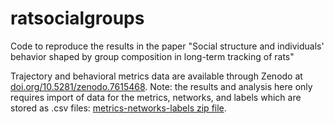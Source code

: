 # ratsocialgroups
Code to reproduce the results in the paper "Social structure and individuals' behavior shaped by group composition in long-term tracking of rats"

Trajectory and behavioral metrics data are available through Zenodo at [doi.org/10.5281/zenodo.7615468](https://doi.org/10.5281/zenodo.7615468).  Note: the results and analysis here only requires import of data for the metrics, networks, and labels which are stored as .csv files: [metrics-networks-labels zip file](https://zenodo.org/api/files/969c78d4-1d30-4926-ac6e-141136cd3564/metrics-networks-labels.zip).
